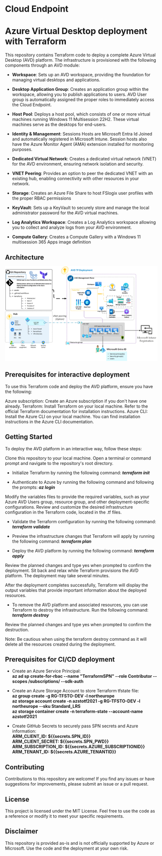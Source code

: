 # Cloud Endpoint
# Azure Virtual Desktop deployment with Terraform
This repository contains Terraform code to deploy a complete Azure Virtual Desktop (AVD) platform. The infrastructure is provisioned with the following components through an AVD module:

- **Workspace**: Sets up an AVD workspace, providing the foundation for managing virtual desktops and applications.

- **Desktop Application Group**: Creates an application group within the workspace, allowing you to publish applications to users. AVD User group is automatically assigned the proper roles to immediately access the Cloud Endpoint.

- **Host Pool**: Deploys a host pool, which consists of one or more virtual machines running Windows 11 Multisession 22H2. These virtual machines serve as the desktops for end-users.

- **Identity & Management**: Sessions Hosts are Microsoft Entra Id Joined and automatically registered in Microsoft Intune. Session hosts also have the Azure Monitor Agent (AMA) extension installed for monitoring purposes.

- **Dedicated Virtual Network**: Creates a dedicated virtual network (VNET) for the AVD environment, ensuring network isolation and security.

- **VNET Peering**: Provides an option to peer the dedicated VNET with an existing hub, enabling connectivity with other resources in your network.

- **Storage**: Creates an Azure File Share to host FSlogix user profiles with the proper RBAC permissions

- **KeyVault**: Sets up a KeyVault to securely store and manage the local administrator password for the AVD virtual machines.

- **Log Analytics Workspace**: Creates a Log Analytics workspace allowing you to collect and analyze logs from your AVD environment.

- **Compute Gallery**: Creates a Compute Gallery with a Windows 11 multisession 365 Apps image definition

## Architecture

![Architecture](assets/AVDTF.png)

## Prerequisites for interactive deployment
To use this Terraform code and deploy the AVD platform, ensure you have the following:

Azure subscription: Create an Azure subscription if you don't have one already.
Terraform: Install Terraform on your local machine. Refer to the official Terraform documentation for installation instructions.
Azure CLI: Install the Azure CLI on your local machine. You can find installation instructions in the Azure CLI documentation.

## Getting Started
To deploy the AVD platform in an interactive way, follow these steps:

Clone this repository to your local machine.
Open a terminal or command prompt and navigate to the repository's root directory.

- Initialize Terraform by running the following command:
**_terraform init_**

- Authenticate to Azure by running the following command and following the prompts:
**_az login_**

Modify the variables files to provide the required variables, such as your Azure AVD Users group, resource group, and other deployment-specific configurations.
Review and customize the desired infrastructure configuration in the Terraform code, located in the .tf files.

- Validate the Terraform configuration by running the following command:
**_terraform validate_**

- Preview the infrastructure changes that Terraform will apply by running the following command:
**_terraform plan_**

- Deploy the AVD platform by running the following command:
**_terraform apply_**

Review the planned changes and type yes when prompted to confirm the deployment.
Sit back and relax while Terraform provisions the AVD platform. The deployment may take several minutes.

After the deployment completes successfully, Terraform will display the output variables that provide important information about the deployed resources.

- To remove the AVD platform and associated resources, you can use Terraform to destroy the infrastructure. Run the following command:
**_terraform destroy_**

Review the planned changes and type yes when prompted to confirm the destruction.

Note: Be cautious when using the terraform destroy command as it will delete all the resources created during the deployment.

## Prerequisites for CI/CD deployment
- Create an Azure Service Principal:<br>
**az ad sp create-for-rbac --name "TerraformSPN" --role Contributor --scopes /subscriptions/ --sdk-auth**

- Create an Azure Storage Account to store Terraform tfstate file:<br>
**az group create -g RG-TFSTO-DEV -l northeurope**<br>
**az storage account create -n azstotf2021 -g RG-TFSTO-DEV -l northeurope --sku Standard_LRS**<br>
**az storage container create -n terraform-state --account-name azstotf2021**

- Create GitHub Secrets to securely pass SPN secrets and Azure information:<br>
**ARM_CLIENT_ID: ${{secrets.SPN_ID}}**<br>
**ARM_CLIENT_SECRET: ${{secrets.SPN_PWD}}**<br>
**ARM_SUBSCRIPTION_ID: ${{secrets.AZURE_SUBSCRIPTIONID}}**<br>
**ARM_TENANT_ID: ${{secrets.AZURE_TENANTID}}**

## Contributing
Contributions to this repository are welcome! If you find any issues or have suggestions for improvements, please submit an issue or a pull request.

## License
This project is licensed under the MIT License. Feel free to use the code as a reference or modify it to meet your specific requirements.

## Disclaimer
This repository is provided as-is and is not officially supported by Azure or Microsoft. Use the code and the deployment at your own risk.
